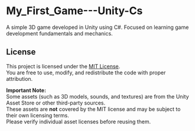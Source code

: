 # My_First_Game---Unity-Cs
A simple 3D game developed in Unity using C#. Focused on learning game development fundamentals and mechanics.

## License
This project is licensed under the [MIT License](LICENSE).  
You are free to use, modify, and redistribute the code with proper attribution.

**Important Note:**  
Some assets (such as 3D models, sounds, and textures) are from the Unity Asset Store or other third-party sources.  
These assets are **not** covered by the MIT license and may be subject to their own licensing terms.  
Please verify individual asset licenses before reusing them.
